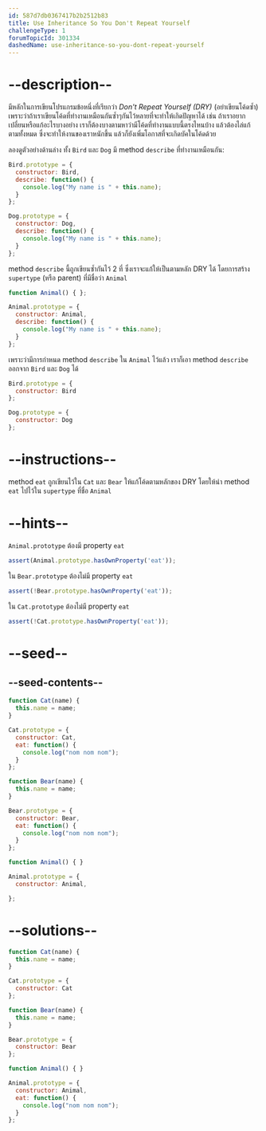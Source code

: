 ```yaml
---
id: 587d7db0367417b2b2512b83
title: Use Inheritance So You Don't Repeat Yourself
challengeType: 1
forumTopicId: 301334
dashedName: use-inheritance-so-you-dont-repeat-yourself
---
```


# --description--

มีหลักในการเขียนโปรแกรมข้อหนึ่งที่เรียกว่า <dfn>Don't Repeat Yourself (DRY)</dfn> (อย่าเขียนโค้ดซ้ำ) เพราะว่าถ้าเราเขียนโค้ดที่ทำงานเหมือนกันซ้ำๆกันไว้หลายที่จะทำให้เกิดปัญหาได้ เช่น ถ้าเราอยากเปลี่ยนหรือแก้อะไรบางอย่าง เราก็ต้องบางตามหาว่ามีโค้ดที่ทำงานแบบนี้ตรงไหนบ้าง แล้วต้องไล่แก้ตามทั้งหมด ซึ่งจะทำให้งานของเราหนักขึ้น แล้วก็ยังเพิ่มโอกาสที่จะเกิดบัคในโค้ดด้วย

ลองดูตัวอย่างด้านล่าง ทั้ง `Bird` และ `Dog` มี method `describe` ที่ทำงานเหมือนกัน:

```js
Bird.prototype = {
  constructor: Bird,
  describe: function() {
    console.log("My name is " + this.name);
  }
};

Dog.prototype = {
  constructor: Dog,
  describe: function() {
    console.log("My name is " + this.name);
  }
};
```

method `describe` นี้ถูกเขียนซ้ำกันไว้ 2 ที่ ซึ่งเราจะแก้ให้เป็นตามหลัก DRY ได้ โดยการสร้าง `supertype` (หรือ parent) ที่มีชื่อว่า `Animal`

```js
function Animal() { };

Animal.prototype = {
  constructor: Animal, 
  describe: function() {
    console.log("My name is " + this.name);
  }
};
```

เพราะว่ามีการกำหนด method `describe` ใน `Animal` ไว้แล้ว เราก็เอา method `describe` ออกจาก `Bird` และ `Dog` ได้

```js
Bird.prototype = {
  constructor: Bird
};

Dog.prototype = {
  constructor: Dog
};
```

# --instructions--

method `eat` ถูกเขียนไว้ใน `Cat` และ `Bear` ให้แก้โค้ดตามหลักของ DRY โดยให้นำ method `eat` ไปไว้ใน `supertype` ที่ชื่อ `Animal` 

# --hints--

`Animal.prototype` ต้องมี property `eat` 

```js
assert(Animal.prototype.hasOwnProperty('eat'));
```

ใน `Bear.prototype` ต้องไม่มี property `eat`

```js
assert(!Bear.prototype.hasOwnProperty('eat'));
```

ใน `Cat.prototype` ต้องไม่มี property `eat`

```js
assert(!Cat.prototype.hasOwnProperty('eat'));
```

# --seed--

## --seed-contents--

```js
function Cat(name) {
  this.name = name;
}

Cat.prototype = {
  constructor: Cat,
  eat: function() {
    console.log("nom nom nom");
  }
};

function Bear(name) {
  this.name = name;
}

Bear.prototype = {
  constructor: Bear,
  eat: function() {
    console.log("nom nom nom");
  }
};

function Animal() { }

Animal.prototype = {
  constructor: Animal,

};
```

# --solutions--

```js
function Cat(name) {
  this.name = name;
}

Cat.prototype = {
  constructor: Cat
};

function Bear(name) {
  this.name = name;
}

Bear.prototype = {
  constructor: Bear
};

function Animal() { }

Animal.prototype = {
  constructor: Animal,
  eat: function() {
    console.log("nom nom nom");
  }
};
```
